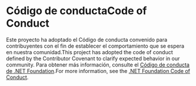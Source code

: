 # <a name="code-of-conduct"></a><span data-ttu-id="f60ca-101">Código de conducta</span><span class="sxs-lookup"><span data-stu-id="f60ca-101">Code of Conduct</span></span>

<span data-ttu-id="f60ca-102">Este proyecto ha adoptado el Código de conducta convenido para contribuyentes con el fin de establecer el comportamiento que se espera en nuestra comunidad.</span><span class="sxs-lookup"><span data-stu-id="f60ca-102">This project has adopted the code of conduct defined by the Contributor Covenant to clarify expected behavior in our community.</span></span>
<span data-ttu-id="f60ca-103">Para obtener más información, consulte el [Código de conducta de .NET Foundation](https://dotnetfoundation.org/code-of-conduct).</span><span class="sxs-lookup"><span data-stu-id="f60ca-103">For more information, see the [.NET Foundation Code of Conduct](https://dotnetfoundation.org/code-of-conduct).</span></span>
